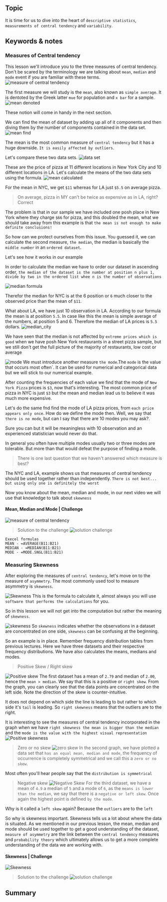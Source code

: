 ## Topic
It is time for us to dive into the  heart of `descriptive statistics`, `measurements of central tendency` and `variability`.

## Keywords & notes
### Measures of Central tendency
This lesson we'll introduce you to the three measures of central tendency. Don't be scared by the terminology we are talking about `mean`, `median` and `mode` event if you are familiar with these terms.
![measure of central tendency](./imgs/central_tendency.png)

The first measure we will study is the `mean`, also known as `simple average`. It is dentoted by the Greek latter `mue` for population and `x bar` for a sample.
![mean denoted](./imgs/mean.png)

These notion will come in handy in the next section.

We can find the mean of dataset by adding up all of it components and then diving them by the number of components contained in the data set.
![mean find](./imgs/find_mean.png)

The mean is the most common measure of `central tendency` but it has a huge downside. `It is easily affected by outliers`.

Let's compare these two data sets.
![data set](./imgs/data_set.png)

These are the price of pizza at 11 different locations in New York City and 10 different locations in LA. Let's calculate the means of the two data sets using the formula. 
![mean calculated](./imgs/mean_calculated.png)

For the mean in NYC, we get `$11` whereas for LA just `$5.5` on average pizza. 

>On average, pizza in MY can't be twice as expensive as in LA, right? Correct

The problem is that in our sample we have included one posh place in New York where they charge `$66` for pizza, and this doubled the mean, what we should take away from this example is that `the mean is not enough to make definite conclusions!`

So how can we protect ourselves from this issue. You guessed it, we can calculate the second measure, `the median`, the median is basically the `middle number` in an `ordered dataset`.

Let's see how it works in our example

In order to calculate the median we have to order our dataset in ascending order, `the median of the dataset is the number at position n plus 1, divide by two in the ordered list whee n is the number of observations`

![median formula](./imgs/median_formula.png)

Therefor the median for NYC is at the 6 position or `6` much closer to the observed price than the mean of `$11`.

What about LA, we have just 10 observation in LA. According to our formula the mean is at position `5.5`. In case like this the mean is simple average of the numbers, at position 5 and 6. Therefore the median of LA prices is `5.5` dollars.
![median_city](./imgs/median_city.png)

We have seen that the median is not affected by `extreme prices which is good` when we have posh New York restaurants in a street pizza sample, but we still don't get the full picture of the majority of restaurants, low cost or average

![mode](./imgs/mode.png)
We must introduce another measure `the mode`.The `mode` is the value that occurs most often`. It can be used for numerical and categorical data but we will stick to our numerical example.

After counting the frequencies of each value we find that the mode of `New York Pizza` prices is `$3`, now that's interesting. The most common price of pizza in NYC is just `$3` but the mean and median lead us to believe it was much more expensive.


Let's do the same fnd find the mode of LA pizza prices, from `each price appears only once`. How do we define the mode then. Well, we say that `there is no mode`, but can I say that there are 10 modes you may ask?.

Sure you can but it will be meaningless with 10 observation and an experienced statistician would never do that.

In general you often have multiple modes usually two or three modes are tolerable. But more than that would defeat the purpose of finding a mode.

> There is one last question that we haven't answered which measure is best?

The NYC and LA, example shows us that measures of central tendency should be used together rather than independently. `There is not best... but using only one is definitely the worst`

Now you know about the mean, median and mode, in our next video we will use that knowledge to talk about `skewness`

#### Mean, Median and Mode | Challenge
![measure of central tendency](./imgs/measure_central_challenge.png)

> Solution to the challenge
![solution challenge](./imgs/solution_challenge.png)

```
Execel formulas
MEAN - =AVERAGE(B11:B21)
MEDIAN - =MEDIAN(B11:B21)
MODE - =MODE.SNGL(B11:B21)
```

### Measuring Skewness
After exploring the measures of `central tendency`, let's move on to the measure of `asymmetry`. The most commonly used tool to measure asymmetry is `skewness`.

![Skewness](./imgs/skewness_formula.png)
This is the formula to calculate it, almost always you will use `software that performs the calculations` for you. 

So in this lesson we will not get into the computation but rather the meaning of `skewness`. 

![skewness](./imgs/skewness_indicates.png)
So `skewness` indicates whether the observations in a dataset are concentrated on one side, `skewness` can be confusing at the beginning. 

So an example is in place. Remember frequency distribution tables from previous lectures. Here we have three datasets and their respective frequency distributions. We have also calculates the means, medians and modes.

> Positive Skew / Right skew

![Positive skew](./imgs/right_skew.png)
The first dataset has a mean of `2.79` and median of `2.00`, hence the `mean > median`. We say that this is a positive or `right skew`. From the graph, you can clearly see that the data points are concentrated on the left side. Note the direction of the skew is counter-intuitive.

It does not depend on which side the line is leading to but rather to which side it's `tail` is leading. So `right skewness` means that the outliers are to the right.

It is interesting to see the measures of central tendency incorporated in the graph when we have `right skewness the mean is bigger than the median` and the `mode is the value with the highest visual representation`
![Positive skewness](./imgs/positive_skew.png)

> Zero or no skew
![zero skew](./imgs/zero_skew.png)
In the second graph, we have plotted a data set that `has an equal mean, median and mode`, the frequency of occurrence is completely symmetrical and we call this a `zero or no skew`.

Most often you'll hear people say that the `distribution is symmetrical` 

> Negative skew
![Negative Skew](./imgs/negative_skew.png)
For the third dataset, we have a mean of `4.9` a median of `5` and a mode of `6`, as the `means is lower than the median`, we say that there is a `negative or left skew`. Once again the highest point is defined `by the mode`.

Why is it called a `left skew` again? Because the `outliers` are to the `left`

So why is skewness important. Skewness tells us a lot about where the data is situated. As we mentioned in our previous lesson, the mean, median and mode should be used together to get a good understanding of the dataset, `measure of asymmetry` are the link between the `central tendency` measures and `probability theory` which ultimately allows us to get a more complete understanding of the data we are working with.

#### Skewness | Challenge
![Skewness](./imgs/skewness_challenge.png)

> Solution to the challenge
![solution challenge](./imgs/skewness_solution.png)


## Summary